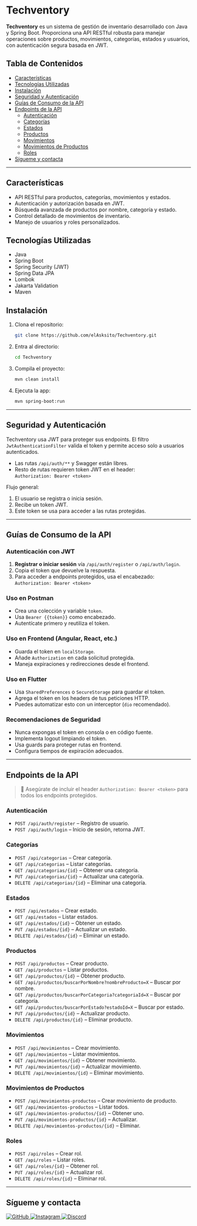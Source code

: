# Techventory

**Techventory** es un sistema de gestión de inventario desarrollado con Java y Spring Boot. Proporciona una API RESTful robusta para manejar operaciones sobre productos, movimientos, categorías, estados y usuarios, con autenticación segura basada en JWT.

## Tabla de Contenidos

- [Características](#características)
- [Tecnologías Utilizadas](#tecnologías-utilizadas)
- [Instalación](#instalación)
- [Seguridad y Autenticación](#seguridad-y-autenticación)
- [Guías de Consumo de la API](#guías-de-consumo-de-la-api)
- [Endpoints de la API](#endpoints-de-la-api)
    - [Autenticación](#autenticación)
    - [Categorías](#categorías)
    - [Estados](#estados)
    - [Productos](#productos)
    - [Movimientos](#movimientos)
    - [Movimientos de Productos](#movimientos-de-productos)
    - [Roles](#roles)
- [Sígueme y contacta](#sígueme-y-contacta)

---

## Características

- API RESTful para productos, categorías, movimientos y estados.
- Autenticación y autorización basada en JWT.
- Búsqueda avanzada de productos por nombre, categoría y estado.
- Control detallado de movimientos de inventario.
- Manejo de usuarios y roles personalizados.

## Tecnologías Utilizadas

- Java
- Spring Boot
- Spring Security (JWT)
- Spring Data JPA
- Lombok
- Jakarta Validation
- Maven

## Instalación

1. Clona el repositorio:

   ```bash
   git clone https://github.com/elAsksito/Techventory.git
   ```

2. Entra al directorio:

   ```bash
   cd Techventory
   ```

3. Compila el proyecto:

   ```bash
   mvn clean install
   ```

4. Ejecuta la app:

   ```bash
   mvn spring-boot:run
   ```

---

## Seguridad y Autenticación

Techventory usa JWT para proteger sus endpoints. El filtro `JwtAuthenticationFilter` valida el token y permite acceso solo a usuarios autenticados.

- Las rutas `/api/auth/**` y Swagger están libres.
- Resto de rutas requieren token JWT en el header:  
  `Authorization: Bearer <token>`

Flujo general:

1. El usuario se registra o inicia sesión.
2. Recibe un token JWT.
3. Este token se usa para acceder a las rutas protegidas.

---

## Guías de Consumo de la API

### Autenticación con JWT

1. **Registrar o iniciar sesión** vía `/api/auth/register` o `/api/auth/login`.
2. Copia el token que devuelve la respuesta.
3. Para acceder a endpoints protegidos, usa el encabezado:  
   `Authorization: Bearer <token>`

### Uso en Postman

- Crea una colección y variable `token`.
- Usa `Bearer {{token}}` como encabezado.
- Autentícate primero y reutiliza el token.

### Uso en Frontend (Angular, React, etc.)

- Guarda el token en `localStorage`.
- Añade `Authorization` en cada solicitud protegida.
- Maneja expiraciones y redirecciones desde el frontend.

### Uso en Flutter

- Usa `SharedPreferences` o `SecureStorage` para guardar el token.
- Agrega el token en los headers de tus peticiones HTTP.
- Puedes automatizar esto con un interceptor (`dio` recomendado).

### Recomendaciones de Seguridad

- Nunca expongas el token en consola o en código fuente.
- Implementa logout limpiando el token.
- Usa guards para proteger rutas en frontend.
- Configura tiempos de expiración adecuados.

---

## Endpoints de la API

> 📌 Asegúrate de incluir el header `Authorization: Bearer <token>` para todos los endpoints protegidos.

### Autenticación

- `POST /api/auth/register` – Registro de usuario.
- `POST /api/auth/login` – Inicio de sesión, retorna JWT.

### Categorías

- `POST /api/categorias` – Crear categoría.
- `GET /api/categorias` – Listar categorías.
- `GET /api/categorias/{id}` – Obtener una categoría.
- `PUT /api/categorias/{id}` – Actualizar una categoría.
- `DELETE /api/categorias/{id}` – Eliminar una categoría.

### Estados

- `POST /api/estados` – Crear estado.
- `GET /api/estados` – Listar estados.
- `GET /api/estados/{id}` – Obtener un estado.
- `PUT /api/estados/{id}` – Actualizar un estado.
- `DELETE /api/estados/{id}` – Eliminar un estado.

### Productos

- `POST /api/productos` – Crear producto.
- `GET /api/productos` – Listar productos.
- `GET /api/productos/{id}` – Obtener producto.
- `GET /api/productos/buscarPorNombre?nombreProducto=X` – Buscar por nombre.
- `GET /api/productos/buscarPorCategoria?categoriaId=X` – Buscar por categoría.
- `GET /api/productos/buscarPorEstado?estadoId=X` – Buscar por estado.
- `PUT /api/productos/{id}` – Actualizar producto.
- `DELETE /api/productos/{id}` – Eliminar producto.

### Movimientos

- `POST /api/movimientos` – Crear movimiento.
- `GET /api/movimientos` – Listar movimientos.
- `GET /api/movimientos/{id}` – Obtener movimiento.
- `PUT /api/movimientos/{id}` – Actualizar movimiento.
- `DELETE /api/movimientos/{id}` – Eliminar movimiento.

### Movimientos de Productos

- `POST /api/movimientos-productos` – Crear movimiento de producto.
- `GET /api/movimientos-productos` – Listar todos.
- `GET /api/movimientos-productos/{id}` – Obtener uno.
- `PUT /api/movimientos-productos/{id}` – Actualizar.
- `DELETE /api/movimientos-productos/{id}` – Eliminar.

### Roles

- `POST /api/roles` – Crear rol.
- `GET /api/roles` – Listar roles.
- `GET /api/roles/{id}` – Obtener rol.
- `PUT /api/roles/{id}` – Actualizar rol.
- `DELETE /api/roles/{id}` – Eliminar rol.

---

## Sígueme y contacta

<a href="https://github.com/elAsksito" target="_blank">
  <img src="https://img.shields.io/badge/GitHub-000?style=for-the-badge&logo=github&logoColor=white" alt="GitHub" />
</a>
<a href="https://www.instagram.com/_ask.dev/" target="_blank">
  <img src="https://img.shields.io/badge/Instagram-%23E4405F.svg?style=for-the-badge&logo=instagram&logoColor=white" alt="Instagram" />
</a>
<a href="https://discord.gg/r5xgVvqS3B" target="_blank">
  <img src="https://img.shields.io/badge/Discord-5865F2?style=for-the-badge&logo=discord&logoColor=white" alt="Discord" />
</a>